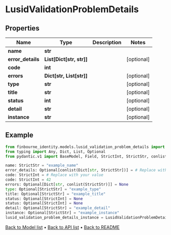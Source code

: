 # LusidValidationProblemDetails

## Properties
Name | Type | Description | Notes
------------ | ------------- | ------------- | -------------
**name** | **str** |  | 
**error_details** | **List[Dict[str, str]]** |  | [optional] 
**code** | **int** |  | 
**errors** | **Dict[str, List[str]]** |  | [optional] 
**type** | **str** |  | [optional] 
**title** | **str** |  | [optional] 
**status** | **int** |  | [optional] 
**detail** | **str** |  | [optional] 
**instance** | **str** |  | [optional] 
## Example

```python
from finbourne_identity.models.lusid_validation_problem_details import LusidValidationProblemDetails
from typing import Any, Dict, List, Optional
from pydantic.v1 import BaseModel, Field, StrictInt, StrictStr, conlist, constr

name: StrictStr = "example_name"
error_details: Optional[conlist(Dict[str, StrictStr])] = # Replace with your value
code: StrictInt = # Replace with your value
code: StrictInt = 42
errors: Optional[Dict[str, conlist(StrictStr)]] = None
type: Optional[StrictStr] = "example_type"
title: Optional[StrictStr] = "example_title"
status: Optional[StrictInt] = None
status: Optional[StrictInt] = None
detail: Optional[StrictStr] = "example_detail"
instance: Optional[StrictStr] = "example_instance"
lusid_validation_problem_details_instance = LusidValidationProblemDetails(name=name, error_details=error_details, code=code, errors=errors, type=type, title=title, status=status, detail=detail, instance=instance)

```

[Back to Model list](../README.md#documentation-for-models) &#8226; [Back to API list](../README.md#documentation-for-api-endpoints) &#8226; [Back to README](../README.md)

